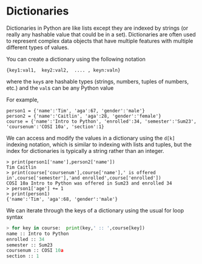 # Dictionaries
Dictionaries in Python are like lists except they are indexed by strings (or really any hashable value that could be in a set).
Dictionaries are often used to represent complex data objects that have multiple features with multiple different types of values.

You can create a dictionary using the following notation
```
{key1:val1,  key2:val2,  .... , keyn:valn}
```
where the ```key```s are hashable types (strings, numbers, tuples of numbers, etc.)
and the ```val```s can be any Python value

For example,
```
person1 = {'name':'Tim', 'aga':67, 'gender':'male'}
person2 = {'name':'Caitlin', 'aga':28, 'gender':'female'}
course = {'name':'Intro to Python', 'enrolled':34, 'semester':'Sum23', 'coursenum':'COSI 10a', 'section':1}
```
We can access and modify the values in a dictionary using the ```d[k]``` indexing notation, which is similar to
indexing with lists and tuples, but the index for dictionaries is typically a string rather than an integer.
```
> print(person1['name'],person2['name'])
Tim Caitlin
> print(course['coursenum'],course['name'],' is offered in',course['semester'],'and enrolled',course['enrolled'])
COSI 10a Intro to Python was offered in Sum23 and enrolled 34
> person1['age'] += 1
> print(person1)
{'name':'Tim', 'aga':68, 'gender':'male'}
```

We can iterate through the keys of a dictionary using the usual for loop syntax
``` python
> for key in course:  print(key,' :: ',course[key])
name :: Intro to Python
enrolled :: 34
semester :: Sum23
coursenum :: COSI 10a
section :: 1
```

